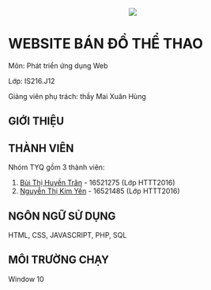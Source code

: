 <p align="center"><img src="https://i.imgur.com/0ddQYm3.png"></p>

# WEBSITE BÁN ĐỒ THỂ THAO
Môn: Phát triển ứng dụng Web

Lớp: IS216.J12

Giảng viên phụ trách: thầy Mai Xuân Hùng
## GIỚI THIỆU
## THÀNH VIÊN
Nhóm TYQ gồm 3 thành viên:
1. [Bùi Thị Huyền Trân](https://www.facebook.com/huyentran.bui.1) - 16521275 (Lớp HTTT2016)
2. [Nguyễn Thị Kim Yến](https://www.facebook.com/thingocanh.nguyen.1829) - 16521485 (Lớp HTTT2016)

## NGÔN NGỮ SỬ DỤNG
HTML, CSS, JAVASCRIPT, PHP, SQL
## MÔI TRƯỜNG CHẠY
Window 10


